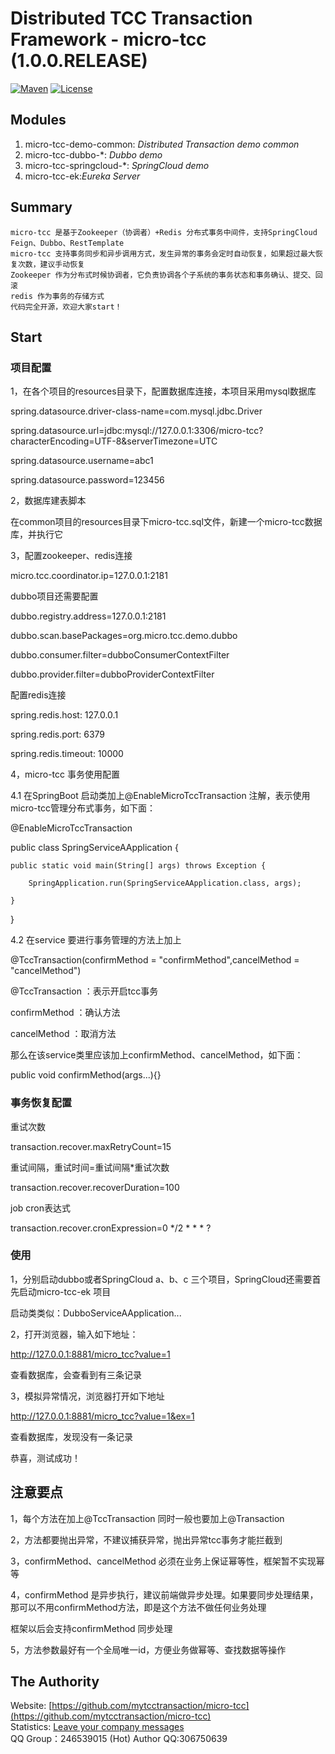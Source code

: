 # Distributed TCC Transaction Framework - micro-tcc (1.0.0.RELEASE)

[![Maven](https://img.shields.io/badge/endpoint.svg?url=https://github.com/mytcctransaction/micro-tcc)](https://github.com/mytcctransaction/micro-tcc)
[![License](https://img.shields.io/badge/License-Apache%202.0-blue.svg)](https://github.com/mytcctransaction/micro-tcc/master/LICENSE)

## Modules
1. micro-tcc-demo-common: *Distributed Transaction demo common*
2. micro-tcc-dubbo-*: *Dubbo demo*   
3. micro-tcc-springcloud-*: *SpringCloud demo*   
4. micro-tcc-ek:*Eureka Server*
## Summary
    micro-tcc 是基于Zookeeper（协调者）+Redis 分布式事务中间件，支持SpringCloud Feign、Dubbo、RestTemplate
    micro-tcc 支持事务同步和异步调用方式，发生异常的事务会定时自动恢复，如果超过最大恢复次数，建议手动恢复
    Zookeeper 作为分布式时候协调者，它负责协调各个子系统的事务状态和事务确认、提交、回滚
    redis 作为事务的存储方式
    代码完全开源，欢迎大家start！

## Start

### 项目配置

1，在各个项目的resources目录下，配置数据库连接，本项目采用mysql数据库

spring.datasource.driver-class-name=com.mysql.jdbc.Driver

spring.datasource.url=jdbc:mysql://127.0.0.1:3306/micro-tcc?characterEncoding=UTF-8&serverTimezone=UTC

spring.datasource.username=abc1

spring.datasource.password=123456

2，数据库建表脚本

在common项目的resources目录下micro-tcc.sql文件，新建一个micro-tcc数据库，并执行它

3，配置zookeeper、redis连接

micro.tcc.coordinator.ip=127.0.0.1:2181

dubbo项目还需要配置

dubbo.registry.address=127.0.0.1:2181

dubbo.scan.basePackages=org.micro.tcc.demo.dubbo

dubbo.consumer.filter=dubboConsumerContextFilter

dubbo.provider.filter=dubboProviderContextFilter

配置redis连接

spring.redis.host: 127.0.0.1

spring.redis.port: 6379

spring.redis.timeout: 10000

4，micro-tcc 事务使用配置

4.1 在SpringBoot 启动类加上@EnableMicroTccTransaction 注解，表示使用micro-tcc管理分布式事务，如下面：

@EnableMicroTccTransaction

public class SpringServiceAApplication {

    public static void main(String[] args) throws Exception {
    
        SpringApplication.run(SpringServiceAApplication.class, args);
        
    }
    
}

4.2 在service 要进行事务管理的方法上加上

 @TccTransaction(confirmMethod = "confirmMethod",cancelMethod = "cancelMethod")
 
 @TccTransaction ：表示开启tcc事务
 
 confirmMethod ：确认方法
 
 cancelMethod ：取消方法
 
 那么在该service类里应该加上confirmMethod、cancelMethod，如下面：
 
 public void confirmMethod(args...){}
 
### 事务恢复配置

重试次数

transaction.recover.maxRetryCount=15

重试间隔，重试时间=重试间隔*重试次数

transaction.recover.recoverDuration=100

job cron表达式

transaction.recover.cronExpression=0 */2 * * * ?
 
### 使用

1，分别启动dubbo或者SpringCloud a、b、c 三个项目，SpringCloud还需要首先启动micro-tcc-ek 项目

启动类类似：DubboServiceAApplication... 

2，打开浏览器，输入如下地址：

http://127.0.0.1:8881/micro_tcc?value=1

查看数据库，会查看到有三条记录

3，模拟异常情况，浏览器打开如下地址

http://127.0.0.1:8881/micro_tcc?value=1&ex=1

查看数据库，发现没有一条记录

恭喜，测试成功！

## 注意要点

1，每个方法在加上@TccTransaction 同时一般也要加上@Transaction

2，方法都要抛出异常，不建议捕获异常，抛出异常tcc事务才能拦截到

3，confirmMethod、cancelMethod 必须在业务上保证幂等性，框架暂不实现幂等

4，confirmMethod 是异步执行，建议前端做异步处理。如果要同步处理结果，那可以不用confirmMethod方法，即是这个方法不做任何业务处理

框架以后会支持confirmMethod 同步处理

5，方法参数最好有一个全局唯一id，方便业务做幂等、查找数据等操作
 

## The Authority
Website: [https://github.com/mytcctransaction/micro-tcc](https://github.com/mytcctransaction/micro-tcc)  
Statistics: [Leave your company messages](https://github.com/mytcctransaction/micro-tcc)  
QQ Group：246539015 (Hot) 
Author QQ:306750639